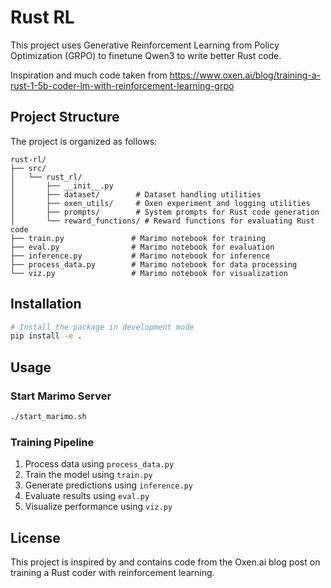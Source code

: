 # Rust RL

This project uses Generative Reinforcement Learning from Policy Optimization (GRPO) to finetune Qwen3 to write better Rust code.

Inspiration and much code taken from https://www.oxen.ai/blog/training-a-rust-1-5b-coder-lm-with-reinforcement-learning-grpo

## Project Structure

The project is organized as follows:

```
rust-rl/
├── src/
│   └── rust_rl/
│       ├── __init__.py
│       ├── dataset/        # Dataset handling utilities
│       ├── oxen_utils/     # Oxen experiment and logging utilities
│       ├── prompts/        # System prompts for Rust code generation
│       └── reward_functions/ # Reward functions for evaluating Rust code
├── train.py               # Marimo notebook for training
├── eval.py                # Marimo notebook for evaluation
├── inference.py           # Marimo notebook for inference
├── process_data.py        # Marimo notebook for data processing
└── viz.py                 # Marimo notebook for visualization
```

## Installation

```bash
# Install the package in development mode
pip install -e .
```

## Usage

### Start Marimo Server

```bash
./start_marimo.sh
```

### Training Pipeline

1. Process data using `process_data.py`
2. Train the model using `train.py`
3. Generate predictions using `inference.py`
4. Evaluate results using `eval.py`
5. Visualize performance using `viz.py`

## License

This project is inspired by and contains code from the Oxen.ai blog post on training a Rust coder with reinforcement learning.